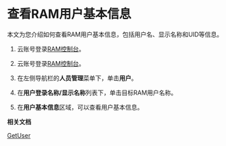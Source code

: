 # 查看RAM用户基本信息

本文为您介绍如何查看RAM用户基本信息，包括用户名、显示名称和UID等信息。

1.  云账号登录[RAM控制台](https://ram.console.aliyun.com/)。

2.  云账号登录[RAM控制台](https://partners-intl.console.aliyun.com/#/ram)。

3.  在左侧导航栏的**人员管理**菜单下，单击**用户**。

4.  在**用户登录名称/显示名称**列表下，单击目标RAM用户名称。

5.  在**用户基本信息**区域，可以查看用户基本信息。


**相关文档**  


[GetUser](/cn.zh-CN/API参考/API参考（RAM）/用户管理接口/GetUser.md)


